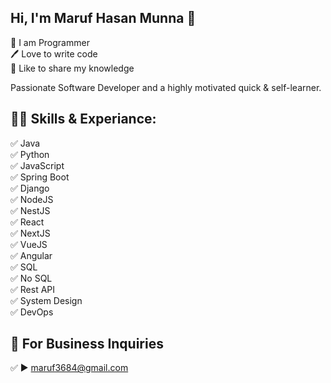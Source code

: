 ## Hi, I'm Maruf Hasan Munna 👋
<p>
👑 I am Programmer <br> 
🖊️ Love to write code <br> 
🎤 Like to share my knowledge </p> 

Passionate Software Developer and a highly motivated quick & self-learner.

## 👨‍💻 Skills & Experiance: 
✅ Java <br>
✅ Python <br> 
✅ JavaScript <br>
✅ Spring Boot <br>
✅ Django <br>
✅ NodeJS <br> 
✅ NestJS <br> 
✅ React <br>
✅ NextJS <br>
✅ VueJS <br>
✅ Angular <br>
✅ SQL <br>
✅ No SQL <br>
✅ Rest API <br>
✅ System Design <br> 
✅ DevOps <br>
<!-- ![Top Langs](https://github-readme-stats.vercel.app/api/top-langs/?username=maruf3684&layout=compact) -->

## 📧 For Business Inquiries 
✅  ► maruf3684@gmail.com
